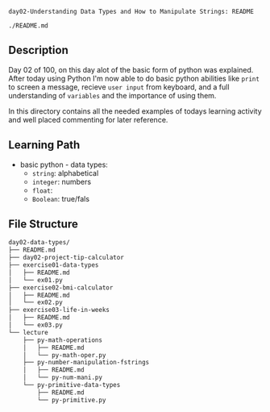 `day02-Understanding Data Types and How to Manipulate Strings: README`

`./README.md`

## Description 

Day 02 of 100, on this day alot of the basic form of python was explained. After today using Python I'm now able to do basic python abilities like `print` to screen a message, recieve `user input` from keyboard, and a full understanding of `variables` and the importance of using them.

In this directory contains all the needed examples of todays learning activity and well placed commenting for later reference.

## Learning Path
- basic python - data types:
  - `string`: alphabetical
  - `integer`: numbers
  - `float`: 
  - `Boolean`: true/fals


## File Structure
```sh
day02-data-types/
├── README.md
├── day02-project-tip-calculator
├── exercise01-data-types
│   ├── README.md
│   └── ex01.py
├── exercise02-bmi-calculator
│   ├── README.md
│   └── ex02.py
├── exercise03-life-in-weeks
│   ├── README.md
│   └── ex03.py
└── lecture
    ├── py-math-operations
    │   ├── README.md
    │   └── py-math-oper.py
    ├── py-number-manipulation-fstrings
    │   ├── README.md
    │   └── py-num-mani.py
    └── py-primitive-data-types
        ├── README.md
        └── py-primitive.py
```